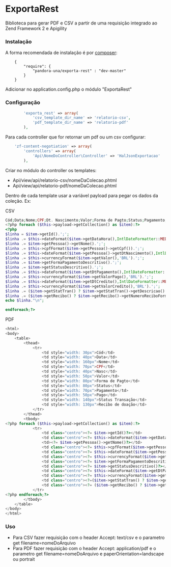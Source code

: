 # ExportaRest

Biblioteca para gerar PDF e CSV a partir de uma requisição integrado ao Zend Framework 2 e Apigility

### Instalação

A forma recomendada de instalação é por [composer](https://getcomposer.org/):
```
    {
        "require": {
        	"pandora-una/exporta-rest" : "dev-master"
        }    
    }
```

Adicionar no application.config.php o módulo "ExportaRest"

### Configuração

```php
		'exporta_rest' => array(
			'csv_template_dir_name' => 'relatorio-csv',
			'pdf_template_dir_name' => 'relatorio-pdf'
		),
```

Para cada controller que for retornar um pdf ou um csv configurar:
```php
    'zf-content-negotiation' => array(
        'controllers' => array(
            'Api\NomeDoController\Controller' => 'HalJsonExportacao'
        ),
```

Criar no módulo do controller os templates:

*	Api/view/api/relatorio-csv/nomeDaColecao.phtml
*	Api/view/api/relatorio-pdf/nomeDaColecao.phtml


Dentro de cada template usar a variável payload para pegar os dados da coleção. Ex:

CSV
```php
Cód;Data;Nome;CPF;Dt. Nascimento;Valor;Forma de Pagto;Status;Pagamento;Pago;Dt. Crédito;Valor Crédito;Status Transação;Recibo de doação
<?php foreach ($this->payload->getCollection() as $item):?>
<?php
$linha = $item->getId().';';
$linha .= $this->dateFormat($item->getDataHora(),IntlDateFormatter::MEDIUM).';';
$linha .= $item->getPessoa()->getNome().';';
$linha .= $this->cpfFormat($item->getPessoa()->getCpf()).';';
$linha .= $this->dateFormat($item->getPessoa()->getDtNascimento(),IntlDateFormatter::MEDIUM) .';';
$linha .= $this->currencyFormat($item->getValor(),'BRL').';';
$linha .= $item->getFormaPagamentoDescritivo().';';
$linha .= $item->getStatusDescritivo().';';
$linha .= $this->dateFormat($item->getDtPagamento(),IntlDateFormatter::MEDIUM).';';
$linha .= $this->currencyFormat($item->getValorPago(),'BRL').';';
$linha .= $this->dateFormat($item->getDtCredito(),IntlDateFormatter::MEDIUM).';';
$linha .= $this->currencyFormat($item->getValorCredito(),'BRL').';';
$linha .= ($item->getStatTran() ? $item->getStatTran()->getDescricao() : '').';';
$linha .= ($item->getRecibo() ? $item->getRecibo()->getNumeroReciboFormatado() : '').';';
echo $linha."\n";

endforeach;?>
```


PDF
```php
<html>
<body>
	<table>
		<thead>
			<tr>
				<td style="width: 30px">Cód</td>
				<td style="width: 40px">Data</td>
				<td style="width: 160px">Nome</td>
				<td style="width: 70px">CPF</td>
				<td style="width: 40px">Nasc</td>				
				<td style="width: 50px">Valor</td>
				<td style="width: 80px">Forma de Pagto</td>
				<td style="width: 80px">Status</td>
				<td style="width: 70px">Pagamento</td>
				<td style="width: 50px">Pago</td>
				<td style="width: 140px">Status Transação</td>
				<td style="width: 130px">Recibo de doação</td>
			</tr>
		</thead>
		<tbody>	
<?php foreach ($this->payload->getCollection() as $item):?>
			<tr>
				<td class="centro"><?= $item->getId()?></td>
				<td class="centro"><?= $this->dateFormat($item->getDataHora(),IntlDateFormatter::SHORT)?></td>
				<td><?= $item->getPessoa()->getNome()?></td>
				<td class="centro"><?= $this->cpfFormat($item->getPessoa()->getCpf())?></td>
				<td class="centro"><?= $this->dateFormat($item->getPessoa()->getDtNascimento(),IntlDateFormatter::SHORT)?></td>
				<td class="centro"><?= $this->currencyFormat($item->getValor(),'BRL') ?></td>
				<td class="centro"><?= $item->getFormaPagamentoDescritivo()?></td>
				<td class="centro"><?= $item->getStatusDescritivo()?></td>
				<td class="centro"><?= $this->dateFormat($item->getDtPagamento(),IntlDateFormatter::SHORT)?></td>
				<td class="centro"><?= $this->currencyFormat($item->getValorPago(),'BRL') ?></td>
				<td class="centro"><?=($item->getStatTran() ? $item->getStatTran()->getDescricao() : '')?></td>
				<td class="centro"><?= ($item->getRecibo() ? $item->getRecibo()->getNumeroReciboFormatado() : '')?>
			</tr>
<?php endforeach;?>
		</tbody>
	</table>	
</body>
</html>
```

### Uso

*	Para CSV fazer requisição com o header Accept: text/csv e o parametro get filename=nomeDoArquivo
*	Para PDF fazer requisição com o header Accept: application/pdf e o parametro get filename=nomeDoArquivo e paperOrientation=landscape ou portrait

